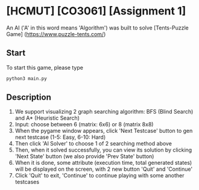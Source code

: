 # [HCMUT] [CO3061] [Assignment 1]
An AI ('A' in this word means 'Algorithm') was built to solve [Tents-Puzzle Game] (https://www.puzzle-tents.com/)

## Start
To start this game, please type 
```python
python3 main.py
```
## Description
1. We support visualizing 2 graph searching algorithm: BFS (Blind Search) and A* (Heuristic Search)
2. Input: choose between 6 (matrix: 6x6) or 8 (matrix 8x8)
3. When the pygame window appears, click 'Next Testcase' button to gen next testcase (1-5: Easy, 6-10: Hard)
4. Then click 'AI Solver' to choose 1 of 2 searching method above
5. Then, when it solved successfully, you can view its solution by clicking 'Next State' button (we also provide 'Prev State' button)
6. When it is done, some attribute (execution time, total generated states) will be displayed on the screen, with 2 new button 'Quit' and 'Continue'
7. Click 'Quit' to exit, 'Continue' to continue playing with some another testcases
